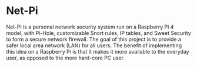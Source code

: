 # Net-Pi
Net-Pi is a personal network security system run on a Raspberry Pi 4 model, with Pi-Hole, customizable Snort rules, IP tables, and Sweet Security to form a secure network firewall. The goal of this project is to provide a safer local area network (LAN) for all users. The benefit of implementing this idea on a Raspberry Pi is that it makes it more available to the everyday user, as opposed to the more hard-core PC user.
